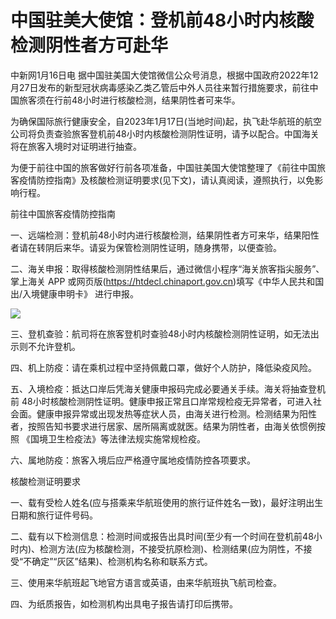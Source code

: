 # 中国驻美大使馆：登机前48小时内核酸检测阴性者方可赴华

中新网1月16日电
据中国驻美国大使馆微信公众号消息，根据中国政府2022年12月27日发布的新型冠状病毒感染乙类乙管后中外人员往来暂行措施要求，前往中国旅客须在行前48小时进行核酸检测，结果阴性者可来华。

为确保国际旅行健康安全，自2023年1月17日(当地时间)起，执飞赴华航班的航空公司将负责查验旅客登机前48小时内核酸检测阴性证明，请予以配合。中国海关将在旅客入境时对证明进行抽查。

为便于前往中国的旅客做好行前各项准备，中国驻美国大使馆整理了《前往中国旅客疫情防控指南》及核酸检测证明要求(见下文)，请认真阅读，遵照执行，以免影响行程。

前往中国旅客疫情防控指南

一、远端检测：登机前48小时内进行核酸检测，结果阴性者方可来华，结果阳性者请在转阴后来华。请妥为保管检测阴性证明，随身携带，以便查验。

二、海关申报：取得核酸检测阴性结果后，通过微信小程序“海关旅客指尖服务”、掌上海关 APP
或网页版(https://htdecl.chinaport.gov.cn)填写《中华人民共和国出/入境健康申明卡》 进行申报。

![](https://inews.gtimg.com/newsapp_bt/0/15612871387/1000)

三、登机查验：航司将在旅客登机时查验48小时内核酸检测阴性证明，如无法出示则不允许登机。

四、机上防疫：请在乘机过程中坚持佩戴口罩，做好个人防护，降低染疫风险。

五、入境检疫：抵达口岸后凭海关健康申报码完成必要通关手续。海关将抽查登机前
48小时核酸检测阴性证明。健康申报正常且口岸常规检疫无异常者，可进入社会面。健康申报异常或出现发热等症状人员，由海关进行检测。检测结果为阳性者，按照告知书要求进行居家、居所隔离或就医。结果为阴性者，由海关依惯例按照
《国境卫生检疫法》等法律法规实施常规检疫。

六、属地防疫：旅客入境后应严格遵守属地疫情防控各项要求。

核酸检测证明要求

一、载有受检人姓名(应与搭乘来华航班使用的旅行证件姓名一致)，最好注明出生日期和旅行证件号码。

二、载有以下检测信息：检测时间或报告出具时间(至少有一个时间在登机前48小时内)、检测方法(应为核酸检测，不接受抗原检测)、检测结果(应为阴性，不接受“不确定”“灰区”结果)、检测机构名称和联系方式。

三、使用来华航班起飞地官方语言或英语，由来华航班执飞航司检查。

四、为纸质报告，如检测机构出具电子报告请打印后携带。

